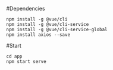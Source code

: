 #Dependencies
```
npm install -g @vue/cli
npm install -g @vue/cli-service
npm install -g @vue/cli-service-global
npm install axios --save
```
#Start
```
cd app
npm start serve
```